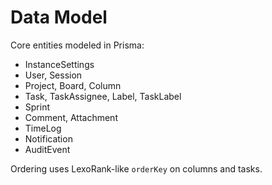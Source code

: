 # Data Model

Core entities modeled in Prisma:

- InstanceSettings
- User, Session
- Project, Board, Column
- Task, TaskAssignee, Label, TaskLabel
- Sprint
- Comment, Attachment
- TimeLog
- Notification
- AuditEvent

Ordering uses LexoRank-like `orderKey` on columns and tasks.
